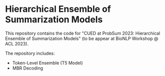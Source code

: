 # Hierarchical Ensemble of Summarization Models
This repository contains the code for "CUED at ProbSum 2023: Hierarchical Ensemble of Summarization Models" (to be appear at BioNLP Workshop @ ACL 2023).

The repository includes:
- Token-Level Ensemble (T5 Model)
- MBR Decoding

